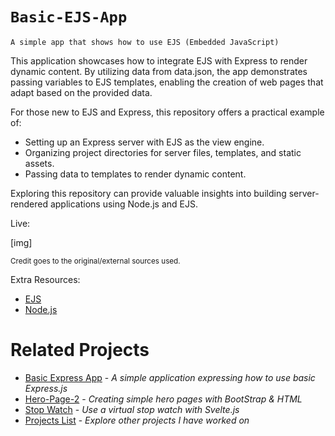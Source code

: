 # `Basic-EJS-App`

`A simple app that shows how to use EJS (Embedded JavaScript)`

This application showcases how to integrate EJS with Express to render dynamic content. By utilizing data from data.json, the app demonstrates passing variables to EJS templates, enabling the creation of web pages that adapt based on the provided data.

For those new to EJS and Express, this repository offers a practical example of:
- Setting up an Express server with EJS as the view engine.
- Organizing project directories for server files, templates, and static assets.
- Passing data to templates to render dynamic content.

Exploring this repository can provide valuable insights into building server-rendered applications using Node.js and EJS.

Live:

[img]

<sup>Credit goes to the original/external sources used.</sup>

Extra Resources:
- [EJS](https://ejs.co/)
- [Node.js](https://nodejs.org/en)


# Related Projects
- [Basic Express App](https://github.com/TylrPopcorn/Basic-Express-App) - _A simple application expressing how to use basic Express.js_
- [Hero-Page-2](https://github.com/TylrPopcorn/Hero-Page-2) - _Creating simple hero pages with BootStrap & HTML_
- [Stop Watch](https://github.com/TylrPopcorn/Stop-Watch) - _Use a virtual stop watch with Svelte.js_
- [Projects List](https://github.com/TylrPopcorn/Projects-List) - _Explore other projects I have worked on_
